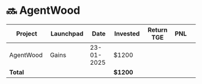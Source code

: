 # 🔜 AgentWood



<table data-full-width="true"><thead><tr><th width="152">Project</th><th width="138">Launchpad</th><th width="132">Date</th><th width="133">Invested</th><th width="176">Return TGE </th><th>PNL</th><th></th></tr></thead><tbody><tr><td>AgentWood</td><td>Gains</td><td>23-01-2025</td><td>$1200</td><td></td><td></td><td></td></tr><tr><td><strong>Total</strong></td><td></td><td></td><td><strong>$1200</strong></td><td></td><td></td><td></td></tr></tbody></table>

